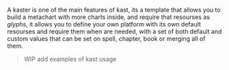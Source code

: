 A kaster is one of the main features of kast, its a template that allows you to build a metachart with more charts inside, and require that resourses as *glyphs*, it allows you to define your own platform with its own default resourses and require them when are needed, with a set of both default and custom values that can be set on spell, chapter, book or merging all of them.

> WIP add examples of kast usage
